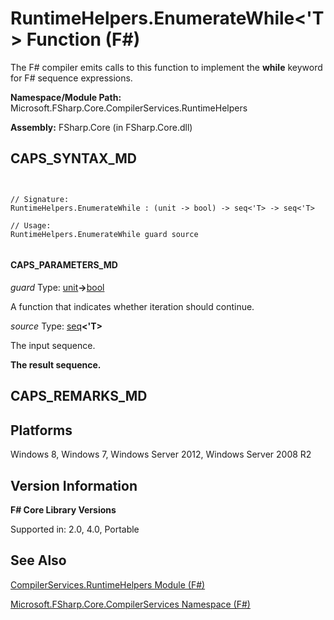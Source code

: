 # RuntimeHelpers.EnumerateWhile<'T> Function (F#)

The F# compiler emits calls to this function to implement the **while** keyword for F# sequence expressions.

**Namespace/Module Path:** Microsoft.FSharp.Core.CompilerServices.RuntimeHelpers

**Assembly:** FSharp.Core (in FSharp.Core.dll)


## CAPS_SYNTAX_MD



```


// Signature:
RuntimeHelpers.EnumerateWhile : (unit -> bool) -> seq<'T> -> seq<'T>

// Usage:
RuntimeHelpers.EnumerateWhile guard source


```



#### CAPS_PARAMETERS_MD
*guard*
Type: [unit](http://msdn.microsoft.com/en-us/library/00b837c2-6c8a-483a-87d3-0479c64037a7)**-&gt;**[bool](http://msdn.microsoft.com/en-us/library/89c0cf9c-49ce-4207-a3be-555851a67dd5)


A function that indicates whether iteration should continue.


*source*
Type: [seq](http://msdn.microsoft.com/en-us/library/2f0c87c6-8a0d-4d33-92a6-10d1d037ce75)**&lt;'T&gt;**


The input sequence.



**The result sequence.**
## CAPS_REMARKS_MD

## Platforms
Windows 8, Windows 7, Windows Server 2012, Windows Server 2008 R2


## Version Information
**F# Core Library Versions**

Supported in: 2.0, 4.0, Portable




## See Also
[CompilerServices.RuntimeHelpers Module &#40;F&#35;&#41;](CompilerServices.RuntimeHelpers+Module+%28F%23%29.md)

[Microsoft.FSharp.Core.CompilerServices Namespace &#40;F&#35;&#41;](Microsoft.FSharp.Core.CompilerServices+Namespace+%28F%23%29.md)

